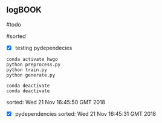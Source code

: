 logBOOK
---


#todo


#sorted


* [x] testing pydependecies

```
conda activate hwgo
python preprocess.py
python train.py
python generate.py

conda deactivate
conda deactivate
```

sorted:  Wed 21 Nov 16:45:50 GMT 2018



* [x] pydependencies
	sorted: Wed 21 Nov 16:45:31 GMT 2018

